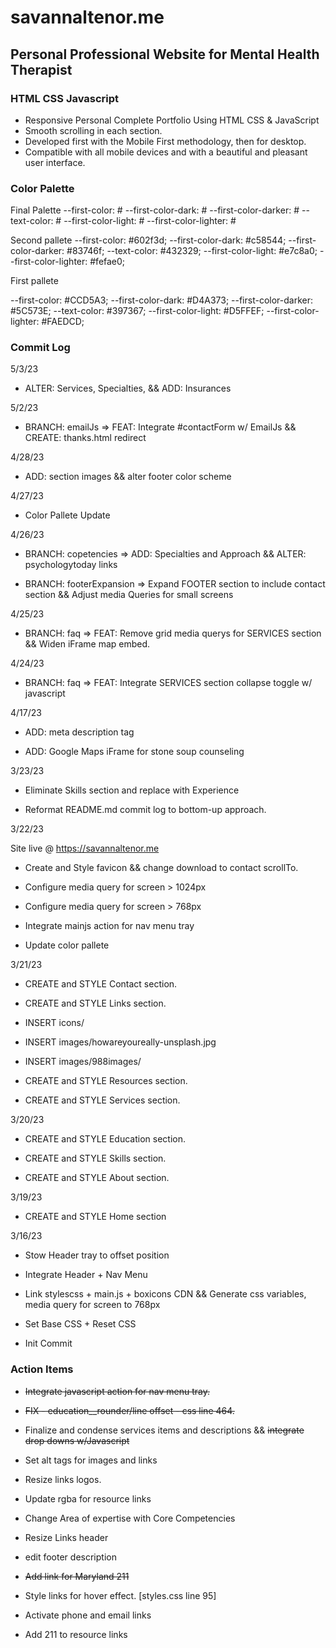 # savannaltenor.me

## Personal Professional Website for Mental Health Therapist

### HTML CSS Javascript

- Responsive Personal Complete Portfolio Using HTML CSS & JavaScript
- Smooth scrolling in each section.
- Developed first with the Mobile First methodology, then for desktop.
- Compatible with all mobile devices and with a beautiful and pleasant user interface.

### Color Palette

Final Palette
  --first-color: #
  --first-color-dark: #
  --first-color-darker: #
  --text-color: #
  --first-color-light: #
  --first-color-lighter: #

Second pallete
  --first-color: #602f3d;
  --first-color-dark: #c58544;
  --first-color-darker: #83746f;
  --text-color: #432329;
  --first-color-light: #e7c8a0;
  --first-color-lighter: #fefae0;

First pallete

  --first-color: #CCD5A3;
  --first-color-dark: #D4A373;
  --first-color-darker: #5C573E;
  --text-color: #397367;
  --first-color-light: #D5FFEF;
  --first-color-lighter: #FAEDCD;

### Commit Log

5/3/23

- ALTER: Services, Specialties, && ADD: Insurances

5/2/23

- BRANCH: emailJs => FEAT: Integrate #contactForm w/ EmailJs && CREATE: thanks.html redirect

4/28/23

- ADD: section images && alter footer color scheme

4/27/23

- Color Pallete Update

4/26/23

- BRANCH: copetencies => ADD: Specialties and Approach && ALTER: psychologytoday links

- BRANCH: footerExpansion => Expand FOOTER section to include contact section && Adjust media Queries for small screens

4/25/23

- BRANCH: faq => FEAT: Remove grid media querys for SERVICES section && Widen iFrame map embed.

4/24/23

- BRANCH: faq => FEAT: Integrate SERVICES section collapse toggle w/ javascript

4/17/23

- ADD: meta description tag

- ADD: Google Maps iFrame for stone soup counseling

3/23/23

- Eliminate Skills section and replace with Experience

- Reformat README.md commit log to bottom-up approach.

3/22/23

Site live @ <https://savannaltenor.me>

- Create and Style favicon && change download to contact scrollTo.

- Configure media query for screen > 1024px

- Configure media query for screen > 768px

- Integrate mainjs action for nav menu tray

- Update color pallete

3/21/23

- CREATE and STYLE Contact section.

- CREATE and STYLE Links section.

- INSERT icons/

- INSERT images/howareyoureally-unsplash.jpg

- INSERT images/988images/

- CREATE and STYLE Resources section.

- CREATE and STYLE Services section.

3/20/23

- CREATE and STYLE Education section.

- CREATE and STYLE Skills section.

- CREATE and STYLE About section.

3/19/23

- CREATE and STYLE Home section

3/16/23

- Stow Header tray to offset position

- Integrate Header + Nav Menu

- Link stylescss + main.js + boxicons CDN && Generate css  variables, media query for screen to 768px

- Set Base CSS + Reset CSS

- Init Commit

### Action Items

- ~~Integrate javascript action for nav menu tray.~~

- ~~FIX - education__rounder/line offset - css line 464.~~

- Finalize and condense services items and descriptions && ~~integrate drop downs w/Javascript~~

- Set alt tags for images and links

- Resize links logos.

- Update rgba for resource links

- Change Area of expertise with Core Competencies

- Resize Links header

- edit footer description

- ~~Add link for Maryland 211~~

- Style links for hover effect. [styles.css line 95]

- Activate phone and email links

- Add 211 to resource links
